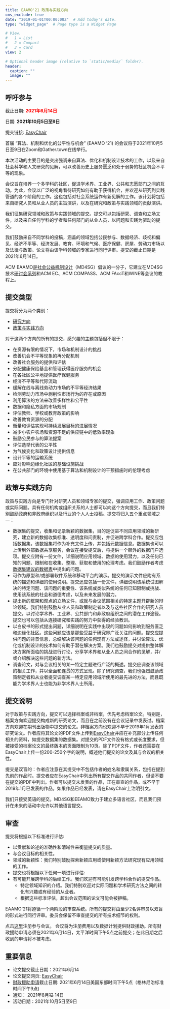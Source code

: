 ```yaml
---
title: EAAMO'21 政策与实践方向
cms_exclude: true
date: "2019-01-01T00:00:00Z"  # Add today's date.
type: "widget_page"  # Page type is a Widget Page

# View.
#   1 = List
#   2 = Compact
#   3 = Card
view: 2

# Optional header image (relative to `static/media/` folder).
header:
  caption: ""
  image: ""
---
```


## 呼吁参与 

截止日期: <span style="color:red">**2021年6月14日**</span>

日期: **2021年10月5日至9日**

提交链接: [EasyChair](https://easychair.org/conferences/?conf=eaamo21)

首届 “算法、机制和优化的公平性与机会” (EAAMO ‘21) 的会议将于2021年10月5日至9日在Zoom和Gather.town在线举行。

本次活动的主要目的是突出强调来自算法、优化和机制设计技术的工作，以及来自社会科学和人文研究的见解，可以改善历史上服务匮乏和处于弱势的社区机会不平等的现象。

会议旨在培养一个多学科的社区，促进学术界、工业界、公共和志愿部门之间的互动。为此，会议以广泛的视角看待研究如何有助于获得机会，并欢迎从研究到实践管道的各个阶段的工作。这也包括对社会系统运作有新见解的工作。该计划将包括来自研究人员和从业人员的主旨演讲，以及在研究和政策与实践领域的贡献演讲。

我们征集研究领域和政策与实践领域的提交。提交可以包括研究、调查和立场文件，以及来自任何学科的学者和任何部门的从业人员，以问题和实践为驱动的提交。

我们鼓励来自不同学科的投稿，涵盖的领域包括公民参与、数据经济、歧视和偏见、经济不平等、经济发展、教育、环境和气候、医疗保健、房屋、劳动力市场以及法律与政策。论文将由该学科领域的专家进行同行评审。提交的截止日期是2021年6月14日。

ACM EAAMO[是社会公益机制设计](https://www.md4sg.com)（MD4SG）倡议的一分子，它建立在MD4SG技术[研讨会系列](https://www.md4sg.com/workshop/index.html)和ACM EC、ACM COMPASS、ACM FAccT和WINE等会议的教程上。

## 提交类型

提交将分为两个类别：
- [研究方向](https://eaamo.org/cfpresearchch/)
- [政策与实践方向](https://eaamo.org/cfppolicych)
 

对于这两个方向的所有的提交，感兴趣的主题包括但不限于：
- 在资源有限的情况下，市场和机制设计的挑战
- 改善机会不平等现象的再分配机制
- 改善社会服务的提供和评估
- 分配健康保险基金和管理获得医疗服务的机会
- 在各社区公平地提供医疗保健服务
- 经济不平等和代际流动
- 缓解在线与离线劳动力市场的不平等经济结果
- 检测劳动力市场中剥削性市场行为的存在或原因
- 利用算法的方法来改善多样性和公平性
- 数据和隐私方面的市场规制
- 评估教师、学校或教育政策的影响
- 改善教育资源的分配
- 衡量和评估实现可持续发展目标的进展情况
- 减少小农户农场和资源不足的供应链中的低效率现象
- 鼓励公民参与的算法提案
- 评估选举代表的公平性
- 为气候变化和政策设计提供信息
- 设计平等的运输系统
- 应对影响边缘化社区的基础设施挑战
- 在公共部门的环境中使用基于算法和机制设计的干预措施时的伦理考虑

## 政策与实践方向

政策与实践方向是专门针对研究人员和领域专家的提交，强调应用工作、政策问题或实际问题。具有任何机构或组织关系的人士都可以向这个方向提交，而且我们特别鼓励政府和非政府组织以及行业的个人人士投稿。提交将归入五个重点领域之一：
- 数据集的提交，收集和记录新颖的数据集，目的是促进不同应用领域的新研究，建立新的数据收集标准、透明度和问责制，并促进跨学科合作。提交应包括数据集，该数据集将作为补充文件上传，并包括元数据信息。数据集也可以上传到外部数据共享服务，会议在接受提交后，将提供一个额外的数据门户选项。提交应附有一份文件，详细说明应用领域、数据的使用潜力，以及任何已知的问题、限制和在收集、整理、获取和使用的伦理考虑。我们鼓励作者考虑[数据集建议的数据表](https://arxiv.org/pdf/1803.09010.pdf)中提出的问题。
- 可作为原型和/或部署软件系统和移动平台的演示。提交的演示文件应附有系统的描述和详细的使用说明。提交还应包括一份文件，详细说明该系统试图解决的特定问题、该问题的重要性、该系统或类似系统的任何已知限制或挑战、使用该系统的社会和道德考虑，以及未来发展的潜力。
- 提出新的框架和观点的立场文件，或就与会议范围相关的特定主题开辟新的辩论领域。我们特别鼓励从业人员和政策制定者以及与这些社区合作的研究人员提交，以讨论学术界、工业界、公共部门和非政府组织之间的潜在工作途径。提交也可以包括从连接研究和实践的努力中获得的经验教训。
- 以白皮书的形式提出问题，详细说明在实践中出现的问题如何影响到服务匮乏和边缘化社区。这些问题应该是那些受益于研究界广泛关注的问题。提交应提供问题的背景信息，总结解决该问题的任何现有方法或途径，并讨论算法、优化或机制设计的技术如何有助于潜在解决方案。我们也鼓励提交对提供整体解决方案所面临的挑战进行讨论，分享学术界和从业人员之间合作的见解，并/或介绍解决这些问题的新方法。
- 调查论文，对与会议相关的某一特定主题进行广泛的概述。提交应调查该领域的相关工作，并以全面和连贯的方式呈现。除了研究调查，我们也强烈鼓励政策制定者和从业者提交调查某一特定应用领域所使用的最先进的方法，而且既能为学术界人士也能为非学术界人士所用。


## 提交说明
 
对于政策与实践方向，提交可以选择档案或非档案，优先考虑档案论文。特别是，档案方向欢迎提交构成新的研究论文，而且在之前没有在会议记录中发表过。档案方向欢迎在期刊出版物中提交的论文。非档案方向也欢迎不早于2019年1月发表的研究论文。作者应将其论文的PDF文件上传到[EasyChair](https://easychair.org/conferences/?conf=eaamo21)并应在补充部分上传任何相关的资料，如提交数据集的数据集。对提交的PDF文件没有格式或长度要求，但被接受的档案论文的最终版本的页面限制为10页。除了PDF文件，作者还需要在EasyChair上传一份200-250个字的说明，概述他们提交的论文及其与会议的相关性。

提交是双盲的：作者应注意在其提交中不包括作者的姓名和隶属关系，包括在提到先前的作品时。提交者应在EasyChair中列出所有提交作品的共同作者，但请不要在提交的PDF中列出。作者可以提交未发表的作品，正在审查的作品，或不早于2019年1月已发表的作品。如果作品已经发表，请在EasyChair上注明引文。

我们只接受英语的提交。MD4SG和EEAMO致力于建立多语言社区，而且我们预计在未来的活动中允许以其他语言提交。

## 审查 
 
提交将根据以下标准进行评估:
- 以贡献和论述的准确性和清晰性来衡量提交的质量。
- 与会议目标的相关性。
- 领域的新颖性：我们特别鼓励探索新颖应用或使用新颖方法研究现有应用领域的工作。
- 提交也将根据以下任何一项进行评估:
- 有可能开展跨学科的后续工作。我们欢迎有可能引发跨学科合作的提交作品。
  - 特定领域知识的介绍。我们特别欢迎对实际问题和学术研究方法之间的转化有兴趣或有经验的从业者。
  - 根据这些标准评估，超出会议范围的论文可能会被拒稿。

EAAMO'21将遵循一个两阶段的审查系统。所有的提交将由至少2名评审员以双盲的形式进行同行评审。委员会保留不审查提交的所有技术细节的权利。

点击[这里](https://eaamo.org/registration)注册参与会议。 会议将为注册费用以及数据计划提供财政援助。所有财政援助申请必须在2021年6月14日，太平洋时间下午5点之前提交；在此日期之后收到的申请将不被考虑。 
 
## 重要信息

- 论文提交截止日期：2021年6月14
- 论文提交网页: [EasyChair](https://easychair.org/conferences/?conf=eaamo21)
- [财政援助申请](https://forms.gle/AP9nmLStPzHSrqMv7)截止日期: 2021年6月14日美国东部时间下午5点（格林尼治标准时间下午9点)
- 通知： 2021年8月~~12~~ 14日
- 活动日期：2021年10月5日至9日

